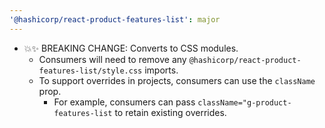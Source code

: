 ```yaml
---
'@hashicorp/react-product-features-list': major
---
```


- 💥✨ BREAKING CHANGE: Converts to CSS modules.
  - Consumers will need to remove any `@hashicorp/react-product-features-list/style.css` imports.
  - To support overrides in projects, consumers can use the `className` prop.
    - For example, consumers can pass `className="g-product-features-list` to retain existing overrides.
